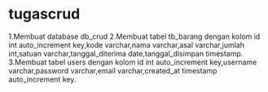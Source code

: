 # tugascrud
1.Membuat database db_crud
2.Membuat tabel tb_barang dengan kolom id int auto_increment key,kode varchar,nama varchar,asal varchar,jumlah int,satuan varchar,tanggal_diterima date,tanggal_disimpan timestamp.
3.Membuat tabel users dengan kolom id int auto_increment key,username varchar,password varchar,email varchar,created_at timestamp auto_increment key.
